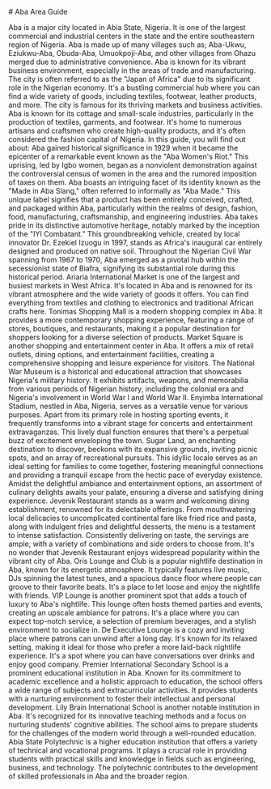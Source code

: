 \# Aba Area Guide

Aba is a major city located in Abia State, Nigeria. It is one of the largest commercial and industrial centers in the state and the entire southeastern region of Nigeria. Aba is made up of many villages such as; Aba\-Ukwu, Eziukwu\-Aba, Obuda\-Aba, Umuokpoji\-Aba, and other villages from Ohazu merged due to administrative convenience. Aba is known for its vibrant business environment, especially in the areas of trade and manufacturing. The city is often referred to as the "Japan of Africa" due to its significant role in the Nigerian economy. It's a bustling commercial hub where you can find a wide variety of goods, including textiles, footwear, leather products, and more. The city is famous for its thriving markets and business activities. Aba is known for its cottage and small\-scale industries, particularly in the production of textiles, garments, and footwear. It's home to numerous artisans and craftsmen who create high\-quality products, and it's often considered the fashion capital of Nigeria. In this guide, you will find out about: Aba gained historical significance in 1929 when it became the epicenter of a remarkable event known as the "Aba Women's Riot." This uprising, led by Igbo women, began as a nonviolent demonstration against the controversial census of women in the area and the rumored imposition of taxes on them. Aba boasts an intriguing facet of its identity known as the "Made in Aba Slang," often referred to informally as "Aba Made." This unique label signifies that a product has been entirely conceived, crafted, and packaged within Aba, particularly within the realms of design, fashion, food, manufacturing, craftsmanship, and engineering industries. Aba takes pride in its distinctive automotive heritage, notably marked by the inception of the "IYI Combatant." This groundbreaking vehicle, created by local innovator Dr. Ezekiel Izuogu in 1997, stands as Africa's inaugural car entirely designed and produced on native soil. Throughout the Nigerian Civil War spanning from 1967 to 1970, Aba emerged as a pivotal hub within the secessionist state of Biafra, signifying its substantial role during this historical period. Ariaria International Market is one of the largest and busiest markets in West Africa. It's located in Aba and is renowned for its vibrant atmosphere and the wide variety of goods it offers. You can find everything from textiles and clothing to electronics and traditional African crafts here. Tonimas Shopping Mall is a modern shopping complex in Aba. It provides a more contemporary shopping experience, featuring a range of stores, boutiques, and restaurants, making it a popular destination for shoppers looking for a diverse selection of products. Market Square is another shopping and entertainment center in Aba. It offers a mix of retail outlets, dining options, and entertainment facilities, creating a comprehensive shopping and leisure experience for visitors. The National War Museum is a historical and educational attraction that showcases Nigeria's military history. It exhibits artifacts, weapons, and memorabilia from various periods of Nigerian history, including the colonial era and Nigeria's involvement in World War I and World War II. Enyimba International Stadium, nestled in Aba, Nigeria, serves as a versatile venue for various purposes. Apart from its primary role in hosting sporting events, it frequently transforms into a vibrant stage for concerts and entertainment extravaganzas. This lively dual function ensures that there's a perpetual buzz of excitement enveloping the town. Sugar Land, an enchanting destination to discover, beckons with its expansive grounds, inviting picnic spots, and an array of recreational pursuits. This idyllic locale serves as an ideal setting for families to come together, fostering meaningful connections and providing a tranquil escape from the hectic pace of everyday existence. Amidst the delightful ambiance and entertainment options, an assortment of culinary delights awaits your palate, ensuring a diverse and satisfying dining experience. Jevenik Restaurant stands as a warm and welcoming dining establishment, renowned for its delectable offerings. From mouthwatering local delicacies to uncomplicated continental fare like fried rice and pasta, along with indulgent fries and delightful desserts, the menu is a testament to intense satisfaction. Consistently delivering on taste, the servings are ample, with a variety of combinations and side orders to choose from. It's no wonder that Jevenik Restaurant enjoys widespread popularity within the vibrant city of Aba. Oris Lounge and Club is a popular nightlife destination in Aba, known for its energetic atmosphere. It typically features live music, DJs spinning the latest tunes, and a spacious dance floor where people can groove to their favorite beats. It's a place to let loose and enjoy the nightlife with friends. VIP Lounge is another prominent spot that adds a touch of luxury to Aba's nightlife. This lounge often hosts themed parties and events, creating an upscale ambiance for patrons. It's a place where you can expect top\-notch service, a selection of premium beverages, and a stylish environment to socialize in. De Executive Lounge is a cozy and inviting place where patrons can unwind after a long day. It's known for its relaxed setting, making it ideal for those who prefer a more laid\-back nightlife experience. It's a spot where you can have conversations over drinks and enjoy good company. Premier International Secondary School is a prominent educational institution in Aba. Known for its commitment to academic excellence and a holistic approach to education, the school offers a wide range of subjects and extracurricular activities. It provides students with a nurturing environment to foster their intellectual and personal development. Lily Brain International School is another notable institution in Aba. It's recognized for its innovative teaching methods and a focus on nurturing students' cognitive abilities. The school aims to prepare students for the challenges of the modern world through a well\-rounded education. Abia State Polytechnic is a higher education institution that offers a variety of technical and vocational programs. It plays a crucial role in providing students with practical skills and knowledge in fields such as engineering, business, and technology. The polytechnic contributes to the development of skilled professionals in Aba and the broader region.